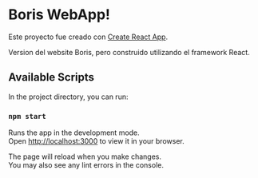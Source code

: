 # Boris WebApp!

Este proyecto fue creado con [Create React App](https://github.com/facebook/create-react-app).

Version del website Boris, pero construido utilizando el framework React.

## Available Scripts

In the project directory, you can run:

### `npm start`

Runs the app in the development mode.\
Open [http://localhost:3000](http://localhost:3000) to view it in your browser.

The page will reload when you make changes.\
You may also see any lint errors in the console.
